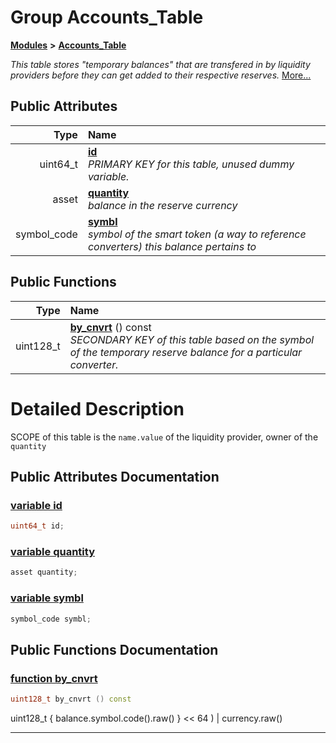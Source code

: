 
# Group Accounts\_Table


[**Modules**](modules.md)
 **>** [**Accounts\_Table**](group___accounts___table.md)



_This table stores "temporary balances" that are transfered in by liquidity providers before they can get added to their respective reserves._ [More...](#detailed-description)














## Public Attributes

| Type | Name |
| ---: | :--- |
|  uint64\_t | [**id**](group___accounts___table.md#variable-id)  <br>_PRIMARY KEY for this table, unused dummy variable._  |
|  asset | [**quantity**](group___accounts___table.md#variable-quantity)  <br>_balance in the reserve currency_  |
|  symbol\_code | [**symbl**](group___accounts___table.md#variable-symbl)  <br>_symbol of the smart token (a way to reference converters) this balance pertains to_  |


## Public Functions

| Type | Name |
| ---: | :--- |
|  uint128\_t | [**by\_cnvrt**](group___accounts___table.md#function-by-cnvrt) () const<br>_SECONDARY KEY of this table based on the symbol of the temporary reserve balance for a particular converter._  |








# Detailed Description


SCOPE of this table is the `name.value` of the liquidity provider, owner of the `quantity` 

    
## Public Attributes Documentation


### <a href="#variable-id" id="variable-id">variable id </a>


```cpp
uint64_t id;
```



### <a href="#variable-quantity" id="variable-quantity">variable quantity </a>


```cpp
asset quantity;
```



### <a href="#variable-symbl" id="variable-symbl">variable symbl </a>


```cpp
symbol_code symbl;
```


## Public Functions Documentation


### <a href="#function-by-cnvrt" id="function-by-cnvrt">function by\_cnvrt </a>


```cpp
uint128_t by_cnvrt () const
```


uint128\_t { balance.symbol.code().raw() } &lt;&lt; 64 ) | currency.raw() 

        

------------------------------
